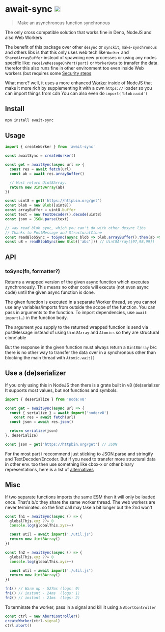 # await-sync <img src="https://user-images.githubusercontent.com/1148376/183421896-8fea5bef-6d32-4f49-ab6c-f2fe7e6ac4ab.svg" width="20px" height="20px" title="This package contains built-in JSDoc declarations (...works as equally well as d.ts)" alt="JSDoc icon, indicating that this package has built-in type declarations">

> Make an asynchronous function synchronous

The only cross compatible solution that works fine in Deno, NodeJS and also Web Workers

The benefit of this package over other `desync` or `synckit`, `make-synchronous` and others
libs is that this only uses web tech like `Worker` and `SharedArrayBuffer`
instead of spawning new processes or using any nodes specific like: `receiveMessageOnPort(port)` or `WorkerData` to transfer the data. therefor this also runs fine in other environment too even
inside Web workers (but requires some [Security steps](https://developer.mozilla.org/en-US/docs/Web/JavaScript/Reference/Global_Objects/SharedArrayBuffer#security_requirements)

What more? well, it uses a more enhanced [Worker](https://github.com/jimmywarting/whatwg-worker) inside of NodeJS that make it more
rich by supplementing it with a own `https://` loader so you can import things from cdn
You can also even do `import('blob:uuid')`

## Install

```sh
npm install await-sync
```

## Usage
```js
import { createWorker } from 'await-sync'

const awaitSync = createWorker()

const get = awaitSync(async url => {
  const res = await fetch(url)
  const ab = await res.arrayBuffer()

  // Must return Uint8Array.
  return new Uint8Array(ab)
})

const uint8 = get('https://httpbin.org/get')
const blob = new Blob([uint8])
const arrayBuffer = uint8.buffer
const text = new TextDecoder().decode(uint8)
const json = JSON.parse(text)

// way read blob sync, which you can't do with other desync libs
// Thanks to PostMessage and StructuralClone
const readBlobSync = toSync(async blob => blob.arrayBuffer().then(ab => new Uint8Array(ab)))
const u8 = readBlobSync(new Blob(['abc'])) // Uint8Array([97,98,99])

```

## API

### toSync(fn, formatter?)

Returns a wrapped version of the given async function which executes synchronously.
This means no other code will execute (not even async code) until the given async function is done.

The given function is executed in a separate Worker thread, so you cannot use any variables/imports from outside the scope of the function. You can pass in arguments to the function. To import dependencies, use `await import(…)` in the function body.

The argument you supply to the returned wrapped function is send via postMessage
instead of using `Uint8Array` and `Atomics` so they are structural clone'able

But the response in the given function must always return a `Uint8Array` b/c
there is no other way to transfer the data over in a synchronous other than blocking
the main thread with `Atomic.wait()`

## Use a (de)serializer

If you only using this in NodeJS then there is a grate built in v8 (de)serializer
It supports most values, but not functions and symbols.

```js
import { deserialize } from 'node:v8'

const get = awaitSync(async url => {
  const { serialize } = await import('node:v8')
	const res = await fetch(url)
  const json = await res.json()

  return serialize(json)
}, deserialize)

const json = get('https://httpbin.org/get') // JSON
```

For the most part i reccommend just sticking to JSON.parse and stringify and TextDecoder/Encoder.
But if you need to transfer more structural data in other env. too then use something like cbox-x
or other binary representations, here is a list of [alternatives](https://jimmywarting.github.io/3th-party-structured-clone-wpt/)

## Misc

If two separate functions imports the same ESM then it will only be loaded once.
That's b/c they share the same worker thread. The web workers are never terminated.
so the first call may take a bit longer but the 2nd won't

```js
const fn1 = awaitSync(async () => {
  globalThis.xyz ??= 0
  console.log(globalThis.xyz++)

  const util = await import('./util.js')
  return new Uint8Array()
})

const fn2 = awaitSync(async () => {
  globalThis.xyz ??= 0
  console.log(globalThis.xyz++)

  const util = await import('./util.js')
  return new Uint8Array()
})

fn1() // Warm up - 527ms (logs: 0)
fn1() // instant - 24ms  (logs: 1)
fn2() // instant - 21ms  (logs: 2)
```

To terminate the worker, pass in a signal and kill it using a `AbortController`

```js
const ctrl = new AbortController()
createWorker(ctrl.signal)
ctrl.abort()
```
